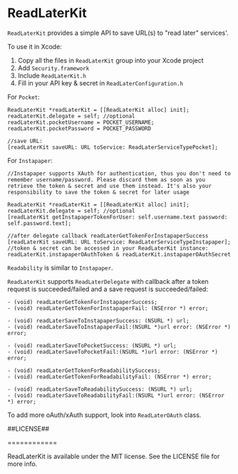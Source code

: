 ReadLaterKit
============

`ReadLaterKit` provides a simple API to save URL(s) to "read later" services'.

To use it in Xcode:

1. Copy all the files in `ReadLaterKit` group into your Xcode project
2. Add `Security.framework`
3. Include `ReadLaterKit.h`
4. Fill in your API key & secret in `ReadLaterConfiguration.h`

For `Pocket`:

	ReadLaterKit *readLaterKit = [[ReadLaterKit alloc] init];
	readLaterKit.delegate = self; //optional
	readLaterKit.pocketUsername = POCKET_USERNAME;
	readLaterKit.pocketPassword = POCKET_PASSWORD
	
	//save URL:
	[readLaterKit saveURL: URL toService: ReadLaterServiceTypePocket];
	
For `Instapaper`:
	
	//Instapaper supports XAuth for authentication, thus you don't need to remember username/password. Please discard them as soon as you retrieve the token & secret and use them instead. It's also your responsibility to save the token & secret for later usage
	
	ReadLaterKit *readLaterKit = [[ReadLaterKit alloc] init];
	readLaterKit.delegate = self; //optional
	[readLaterKit getInstapaperTokenForUser: self.username.text password: self.password.text];
	
	//after delegate callback readLaterGetTokenForInstapaperSuccess
	[readLaterKit saveURL: URL toService: ReadLaterServiceTypeInstapaper];
	//token & secret can be accessed in your ReadLaterKit instance: readLaterKit.instapaperOAuthToken & readLaterKit.instapaperOAuthSecret
	
`Readability` is similar to `Instapaper`. 

`ReadLaterKit` supports `ReadLaterDelegate` with callback after a token request is succeeded/failed and a save request is succeeded/failed:

	- (void) readLaterGetTokenForInstapaperSuccess;
	- (void) readLaterGetTokenForInstapaperFail: (NSError *) error;

	- (void) readLaterSaveToInstapaperSuccess: (NSURL *) url;
	- (void) readLaterSaveToInstapaperFail:(NSURL *)url error: (NSError *) error;

	- (void) readLaterSaveToPocketSuccess: (NSURL *) url;
	- (void) readLaterSaveToPocketFail:(NSURL *)url error: (NSError *) error;

	- (void) readLaterGetTokenForReadabilitySuccess;
	- (void) readLaterGetTokenForReadabilityFail: (NSError *) error;

	- (void) readLaterSaveToReadabilitySuccess: (NSURL *) url;
	- (void) readLaterSaveToReadabilityFail:(NSURL *)url error: (NSError *) error;
	
To add more oAuth/xAuth support, look into `ReadLaterOAuth` class.

##LICENSE##

============

ReadLaterKit is available under the MIT license. See the LICENSE file for more info.